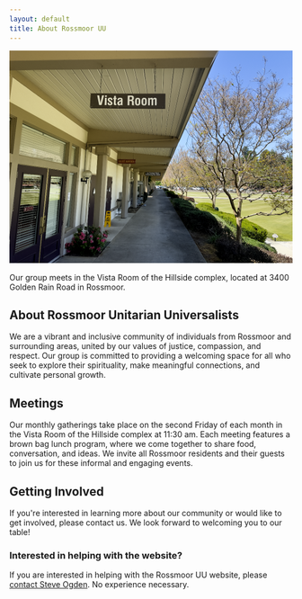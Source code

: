 ```yaml
---
layout: default
title: About Rossmoor UU
---
```

<p></p>
<section>
    <div class="container">
        <div class="row">
            <div class="col-4">
                <img src="assets/images/vista_room.png" class="img-fluid">
                <p>Our group meets in the Vista Room of the Hillside complex, located at 3400 Golden Rain Road in Rossmoor.</p>
            </div>
            <div class="col-8">
                <h2>About Rossmoor Unitarian Universalists</h2>
                <p>We are a vibrant and inclusive community of individuals from Rossmoor and surrounding areas, united by our values of justice, compassion, and respect. Our group is committed to providing a welcoming space for all who seek to explore their spirituality, make meaningful connections, and cultivate personal growth.</p>
                <h2>Meetings</h2>
                <p>Our monthly gatherings take place on the second Friday of each month in the Vista Room of the Hillside complex at 11:30 am. Each meeting features a brown bag lunch program, where we come together to share food, conversation, and ideas. We invite all Rossmoor residents and their guests to join us for these informal and engaging events.</p>
                <h2>Getting Involved</h2>
                <p>If you're interested in learning more about our community or would like to get involved, please contact us. We look forward to welcoming you to our table!</p>
                <script>
                    // Replace 'localhost' or your server IP address accordingly
                    const iframeSrc = "https://forms.rossmooruu.org:5000/";
                    document.write('<iframe src="' + iframeSrc + '" style="width:100%;height:550px;border:none"></iframe>');
                </script>
                <h3>Interested in helping with the website?</h3>
                <p>If you are interested in helping with the Rossmoor UU website, please 
                <a href="mailto:steve@rossmooruu.org?subject=Website Volunteer">contact Steve Ogden</a>. No experience necessary.</p>
            </div>
        </div>
    </div>
</section>
